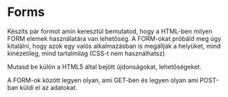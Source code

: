 # Forms

Készíts pár formot amin keresztül bemutatod, hogy a HTML-ben milyen FORM elemek használatára van lehetőség. A FORM-okat próbáld meg úgy kitalálni, hogy azok egy valós alkalmazásban is megállják a helyüket, mind kinézetileg, mind tartalmilag (CSS-t nem használhatsz)

Mutasd be külön a HTML5 által bejött újdonságokat, lehetőségeket.

A FORM-ok között legyen olyan, ami GET-ben és legyen olyan ami POST-ban küldi el az adatokat.